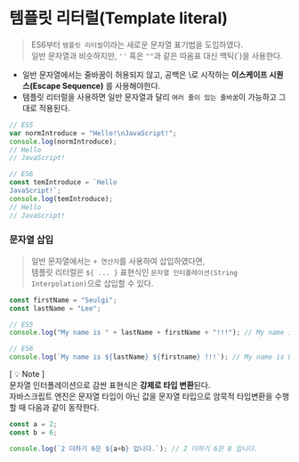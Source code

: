 # 템플릿 리터럴(Template literal)
> ES6부터 `템플릿 리터럴`이라는 새로운 문자열 표기법을 도입하였다. <br />
일반 문자열과 비슷하지만, `''` 혹은 `""`과 같은 따옴표 대신 백틱(`)을 사용한다.

- 일반 문자열에서는 줄바꿈이 허용되지 않고, 공백은 \로 시작하는 **이스케이프 시퀀스(Escape Sequence)** 를 사용해야한다.
- 템플릿 리터럴을 사용하면 일반 문자열과 달리 `여러 줄이 있는 줄바꿈`이 가능하고 그대로 적용된다.
```jsx
// ES5
var normIntroduce = "Hello!\nJavaScript!";
console.log(normIntroduce); 
// Hello
// JavaScript!

// ES6
const temIntroduce = `Hello
JavaScript!`;
console.log(temIntroduce);
// Hello
// JavaScript!
```

### 문자열 삽입
> 일반 문자열에서는 `+ 연산자`를 사용하여 삽입하였다면, <br/>
템플릿 리터럴은 `${ ... }` 표현식인 `문자열 인터폴레이션(String Interpolation)`으로 삽입할 수 있다.
```jsx
const firstName = "Seulgi";
const lastName = "Lee";

// ES5
console.log("My name is " + lastName + firstName + "!!!"); // My name is Lee Seulgi!!!

// ES6
console.log(`My name is ${lastName} ${firstname} !!!`); // My name is Lee Seulgi!!!
```
[ 💡 Note ] <br/>
문자열 인터폴레이션으로 감싼 표현식은 **강제로 타입 변환**된다. <br/>
자바스크립트 엔진은 문자열 타입이 아닌 값을 문자열 타입으로 암묵적 타입변환을 수행할 때 다음과 같이 동작한다.
```jsx
const a = 2;
const b = 6; 

console.log(`2 더하기 6은 ${a+b} 입니다.`); // 2 더하기 6은 8 입니다.
```
